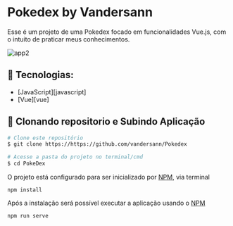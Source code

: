 # Pokedex by Vandersann

Esse é um projeto de uma Pokedex focado em funcionalidades Vue.js, com o intuito de praticar meus conhecimentos.

![app2](https://user-images.githubusercontent.com/65673565/163481449-aef38c4b-ba00-46c6-805c-38f732d69b76.gif)

## 🔨 Tecnologias:

- [JavaScript][javascript]
- [Vue][vue]

## 🤘 Clonando repositorio e Subindo Aplicação

```bash
# Clone este repositório
$ git clone https://https://github.com/vandersann/Pokedex

# Acesse a pasta do projeto no terminal/cmd
$ cd PokeDex
```

O projeto está configurado para ser inicializado por [NPM](https://www.npmjs.com/), via terminal

```shell
npm install
```

Após a instalação será possível executar a aplicação usando o [NPM](https://www.npmjs.com/)

```shell
npm run serve
```


